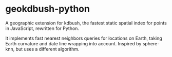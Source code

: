 # geokdbush-python
A geographic extension for kdbush, the fastest static spatial index for points in JavaScript, rewritten for Python.

It implements fast nearest neighbors queries for locations on Earth, taking Earth curvature and date line wrapping into account. Inspired by sphere-knn, but uses a different algorithm.


